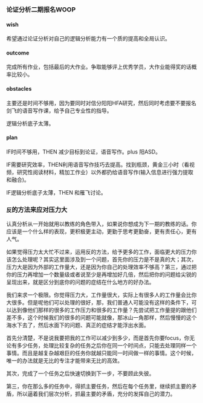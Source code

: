 ### 论证分析二期报名WOOP

#### wish

希望通过论证分析对自己的逻辑分析能力有一个质的提高和全局认识。

#### outcome

完成所有作业，包括最后的大作业。争取能够评上优秀学员，大作业能得奖的话概率比较小。

#### obstacles

主要还是时间不够用，因为要同时对信分阳阳HFA研究，然后同时考虑要不要报名剑飞的语音写作课，给予自己专业性的指导。

逻辑分析底子太薄。

#### plan

IF时间不够用，THEN 减少目标到论证，语音写作。plus 阳ASD。

IF需要研究效率，THEN利用语音写作技巧去提高。找到瓶颈，黄金三小时（看视频，研究性阅读材料，精加工作业）以外都扔给语音写作(输入信息进行强力提取和融合)。

IF逻辑分析底子太薄，THEN 和雁飞讨论。



### `反`的方法来应对压力大

认真分析从一开始就用以教练的角色带入，如果说你想成为下一期的教练的话。你应该是一个什么样的表现，更积极更主动，更勤于思考更勤奋，更有责任心，更有人气。


如果觉得压力太大忙不过来，运用反的方法，给予更多的工作，面临更大的压力你该怎么处理呢？其实这里面涉及到一个问题，首先你的压力是不是真的大；其次，压力大是因为外部的工作量大，还是因为你自己的处理效率不够高？第三，通过把你的压力再增加一个数量级或者说至少是再增加好几倍，然后把你的问题给尖锐的呈现出来，就是区分到底你的问题的症结在什么地方的好办法。

我们来求一个极限。你觉得压力大，工作量很大，实际上有很多人的工作量会比你大很多。但是呢他们可以处理的很好，那，我们普通人可能没有这样的条件下，可以达到像他们那样的很多的工作压力和很多的工作量？先尝试把工作量提的跟他们差不多，这个时候我们的很多的问题可能就像，那冰山一角那样，然后慢慢的这个海水下去了，然后水面下的问题、真正的症结才能浮出水面。

首先分清楚，不是说我要把我的工作可以减少到多少，而是首先你要focus，你无论有多少任务，处理比较复杂的任务之后你在同一个时间点，只能去处理同样一个事情。而且是越复杂越艰巨的任务你就越只能同一时间做一样的事情。这个时候，唯一的办法就是无比的专注才能带来无比的高效。

其次，完成了一个任务之后快速切换到下一步，不要顾此失彼。

第三，你在那么多的任务中，得抓主要任务，然后在每个任务里，继续抓主要的矛盾，所以逼着我们层次分析，抓最主要的矛盾，充分的发挥自己的潜力。